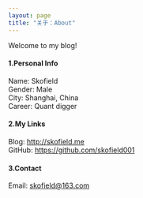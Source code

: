 ```yaml
---
layout: page
title: "关于：About"
---
```

Welcome to my blog!

#### 1.Personal Info
Name: Skofield    
Gender: Male  
City: Shanghai, China  
Career: Quant digger  

#### 2.My Links
Blog: <http://skofield.me>  
GitHub: <https://github.com/skofield001>  


#### 3.Contact
Email: skofield@163.com  

